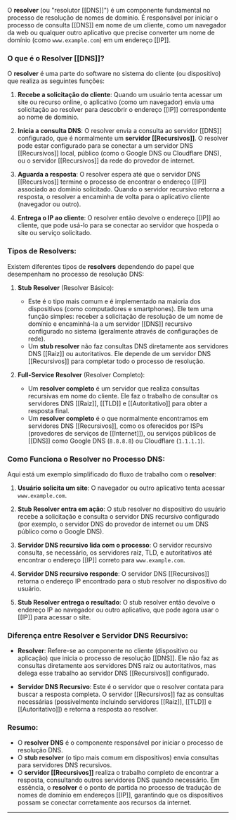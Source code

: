 O **resolver** (ou "resolutor [[DNS]]") é um componente fundamental no processo de resolução de nomes de domínio. É responsável por iniciar o processo de consulta [[DNS]] em nome de um cliente, como um navegador da web ou qualquer outro aplicativo que precise converter um nome de domínio (como `www.example.com`) em um endereço [[IP]].

### O que é o Resolver [[DNS]]?

O **resolver** é uma parte do software no sistema do cliente (ou dispositivo) que realiza as seguintes funções:

1. **Recebe a solicitação do cliente**: Quando um usuário tenta acessar um site ou recurso online, o aplicativo (como um navegador) envia uma solicitação ao resolver para descobrir o endereço [[IP]] correspondente ao nome de domínio.
    
2. **Inicia a consulta DNS**: O resolver envia a consulta ao servidor [[DNS]] configurado, que é normalmente um **servidor [[Recursivos]]**. O resolver pode estar configurado para se conectar a um servidor DNS [[Recursivos]] local, público (como o Google DNS ou Cloudflare DNS), ou o servidor [[Recursivos]] da rede do provedor de internet.
    
3. **Aguarda a resposta**: O resolver espera até que o servidor DNS [[Recursivos]] termine o processo de encontrar o endereço [[IP]] associado ao domínio solicitado. Quando o servidor recursivo retorna a resposta, o resolver a encaminha de volta para o aplicativo cliente (navegador ou outro).
    
4. **Entrega o IP ao cliente**: O resolver então devolve o endereço [[IP]] ao cliente, que pode usá-lo para se conectar ao servidor que hospeda o site ou serviço solicitado.
    

### Tipos de Resolvers:

Existem diferentes tipos de **resolvers** dependendo do papel que desempenham no processo de resolução DNS:

1. **Stub Resolver** (Resolver Básico):
    
    - Este é o tipo mais comum e é implementado na maioria dos dispositivos (como computadores e smartphones). Ele tem uma função simples: receber a solicitação de resolução de um nome de domínio e encaminhá-la a um servidor [[DNS]] recursivo configurado no sistema (geralmente através de configurações de rede).
    - Um **stub resolver** não faz consultas DNS diretamente aos servidores DNS [[Raiz]] ou autoritativos. Ele depende de um servidor DNS [[Recursivos]] para completar todo o processo de resolução.
2. **Full-Service Resolver** (Resolver Completo):
    
    - Um **resolver completo** é um servidor que realiza consultas recursivas em nome do cliente. Ele faz o trabalho de consultar os servidores DNS [[Raiz]], [[TLD]] e [[Autoritativo]] para obter a resposta final.
    - Um **resolver completo** é o que normalmente encontramos em servidores DNS [[Recursivos]], como os oferecidos por ISPs (provedores de serviços de [[Internet]]), ou serviços públicos de [[DNS]] como Google DNS (`8.8.8.8`) ou Cloudflare (`1.1.1.1`).

### Como Funciona o Resolver no Processo DNS:

Aqui está um exemplo simplificado do fluxo de trabalho com o **resolver**:

1. **Usuário solicita um site**: O navegador ou outro aplicativo tenta acessar `www.example.com`.
    
2. **Stub Resolver entra em ação**: O stub resolver no dispositivo do usuário recebe a solicitação e consulta o servidor DNS recursivo configurado (por exemplo, o servidor DNS do provedor de internet ou um DNS público como o Google DNS).
    
3. **Servidor DNS recursivo lida com o processo**: O servidor recursivo consulta, se necessário, os servidores raiz, TLD, e autoritativos até encontrar o endereço [[IP]] correto para `www.example.com`.
    
4. **Servidor DNS recursivo responde**: O servidor DNS [[Recursivos]] retorna o endereço IP encontrado para o stub resolver no dispositivo do usuário.
    
5. **Stub Resolver entrega o resultado**: O stub resolver então devolve o endereço IP ao navegador ou outro aplicativo, que pode agora usar o [[IP]] para acessar o site.
    

### Diferença entre Resolver e Servidor DNS Recursivo:

- **Resolver**: Refere-se ao componente no cliente (dispositivo ou aplicação) que inicia o processo de resolução [[DNS]]. Ele não faz as consultas diretamente aos servidores DNS raiz ou autoritativos, mas delega esse trabalho ao servidor DNS [[Recursivos]] configurado.
    
- **Servidor DNS Recursivo**: Este é o servidor que o resolver contata para buscar a resposta completa. O servidor [[Recursivos]] faz as consultas necessárias (possivelmente incluindo servidores [[Raiz]], [[TLD]] e [[Autoritativo]]) e retorna a resposta ao resolver.
    

### Resumo:

- O **resolver DNS** é o componente responsável por iniciar o processo de resolução DNS.
- O **stub resolver** (o tipo mais comum em dispositivos) envia consultas para servidores DNS recursivos.
- O **servidor [[Recursivos]]** realiza o trabalho completo de encontrar a resposta, consultando outros servidores DNS quando necessário.
  Em essência, o **resolver** é o ponto de partida no processo de tradução de nomes de domínio em endereços [[IP]], garantindo que os dispositivos possam se conectar corretamente aos recursos da internet.
---

